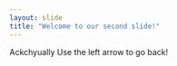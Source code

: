 ```yaml
---
layout: slide
title: "Welcome to our second slide!"
---
```

Ackchyually
Use the left arrow to go back!
